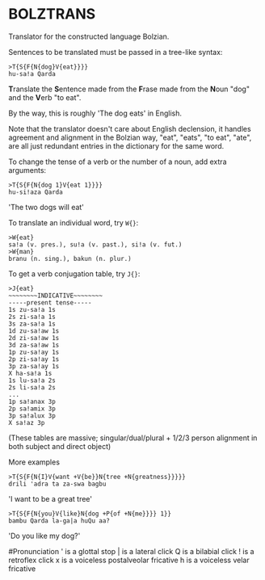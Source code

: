 # BOLZTRANS
Translator for the constructed language Bolzian.

Sentences to be translated must be passed in a tree-like syntax:


```
>T{S{F{N{dog}V{eat}}}}
hu-sa!a Qarda
```

**T**ranslate the **S**entence made from the **F**rase made from the **N**oun "dog" and the **V**erb "to eat".

By the way, this is roughly 'The dog eats' in English.

Note that the translator doesn't care about English declension,
it handles agreement and alignment in the Bolzian way, "eat", "eats", "to eat",
"ate", are all just redundant entries in the dictionary for the same word.

To change the tense of a verb or the number of a noun, add extra arguments:

```
>T{S{F{N{dog 1}V{eat 1}}}}
hu-si!aza Qarda
```

'The two dogs will eat'

To translate an individual word, try `W{}`:

```
>W{eat}
sa!a (v. pres.), su!a (v. past.), si!a (v. fut.)
>W{man}
branu (n. sing.), bakun (n. plur.)
```

To get a verb conjugation table, try `J{}`:

```
>J{eat} 
~~~~~~~~INDICATIVE~~~~~~~~
-----present tense-----
1s zu-sa!a 1s
2s zi-sa!a 1s
3s za-sa!a 1s
1d zu-sa!aw 1s
2d zi-sa!aw 1s
3d za-sa!aw 1s
1p zu-sa!ay 1s
2p zi-sa!ay 1s
3p za-sa!ay 1s
X ha-sa!a 1s
1s lu-sa!a 2s
2s li-sa!a 2s
...
1p sa!anax 3p
2p sa!amix 3p
3p sa!alux 3p
X sa!az 3p
```

(These tables are massive; singular/dual/plural + 1/2/3 person alignment
in both subject and direct object)

More examples

```
>T{S{F{N{I}V{want +V{be}}N{tree +N{greatness}}}}}
drili 'adra ta za-swa bagbu
```

'I want to be a great tree'

```
>T{S{F{N{you}V{like}N{dog +P{of +N{me}}}} 1}}
bambu Qarda la-ga|a huQu aa?
```

'Do you like my dog?'

#Pronunciation
' is a glottal stop
| is a lateral click
Q is a bilabial click
! is a retroflex click
x is a voiceless postalveolar fricative
h is a voiceless velar fricative
